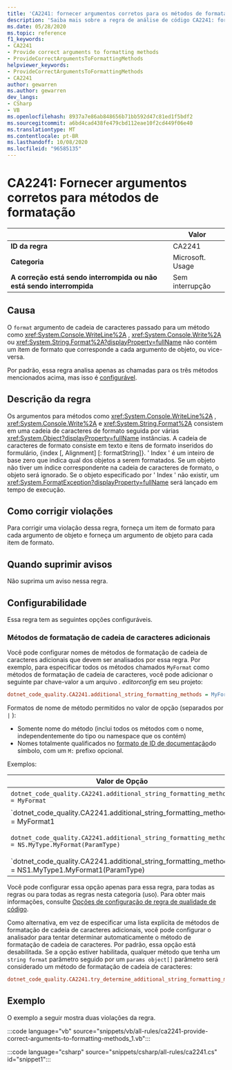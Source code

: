 ```yaml
---
title: 'CA2241: fornecer argumentos corretos para os métodos de formatação (análise de código)'
description: 'Saiba mais sobre a regra de análise de código CA2241: fornecer argumentos corretos para métodos de formatação'
ms.date: 05/28/2020
ms.topic: reference
f1_keywords:
- CA2241
- Provide correct arguments to formatting methods
- ProvideCorrectArgumentsToFormattingMethods
helpviewer_keywords:
- ProvideCorrectArgumentsToFormattingMethods
- CA2241
author: gewarren
ms.author: gewarren
dev_langs:
- CSharp
- VB
ms.openlocfilehash: 8937a7e86ab848656b71bb592d47c81ed1f5bdf2
ms.sourcegitcommit: a6bd4cad438fe479cbd112eae10f2cd449f06e40
ms.translationtype: MT
ms.contentlocale: pt-BR
ms.lasthandoff: 10/08/2020
ms.locfileid: "96585135"
---
```

# <a name="ca2241-provide-correct-arguments-to-formatting-methods"></a>CA2241: Fornecer argumentos corretos para métodos de formatação

| | Valor |
|-|-|
| **ID da regra** |CA2241|
| **Categoria** |Microsoft. Usage|
| **A correção está sendo interrompida ou não está sendo interrompida** |Sem interrupção|

## <a name="cause"></a>Causa

O `format` argumento de cadeia de caracteres passado para um método como <xref:System.Console.WriteLine%2A> ,  <xref:System.Console.Write%2A> ou  <xref:System.String.Format%2A?displayProperty=fullName> não contém um item de formato que corresponde a cada argumento de objeto, ou vice-versa.

Por padrão, essa regra analisa apenas as chamadas para os três métodos mencionados acima, mas isso é [configurável](#configurability).

## <a name="rule-description"></a>Descrição da regra

Os argumentos para métodos como <xref:System.Console.WriteLine%2A> , <xref:System.Console.Write%2A> e <xref:System.String.Format%2A> consistem em uma cadeia de caracteres de formato seguida por várias <xref:System.Object?displayProperty=fullName> instâncias. A cadeia de caracteres de formato consiste em texto e itens de formato inseridos do formulário, {index [, Alignment] [: formatString]}. ' Index ' é um inteiro de base zero que indica qual dos objetos a serem formatados. Se um objeto não tiver um índice correspondente na cadeia de caracteres de formato, o objeto será ignorado. Se o objeto especificado por ' Index ' não existir, um <xref:System.FormatException?displayProperty=fullName> será lançado em tempo de execução.

## <a name="how-to-fix-violations"></a>Como corrigir violações

Para corrigir uma violação dessa regra, forneça um item de formato para cada argumento de objeto e forneça um argumento de objeto para cada item de formato.

## <a name="when-to-suppress-warnings"></a>Quando suprimir avisos

Não suprima um aviso nessa regra.

## <a name="configurability"></a>Configurabilidade

Essa regra tem as seguintes opções configuráveis.

### <a name="additional-string-formatting-methods"></a>Métodos de formatação de cadeia de caracteres adicionais

Você pode configurar nomes de métodos de formatação de cadeia de caracteres adicionais que devem ser analisados por essa regra. Por exemplo, para especificar todos os métodos chamados `MyFormat` como métodos de formatação de cadeia de caracteres, você pode adicionar o seguinte par chave-valor a um arquivo *. editorconfig* em seu projeto:

```ini
dotnet_code_quality.CA2241.additional_string_formatting_methods = MyFormat
```

Formatos de nome de método permitidos no valor de opção (separados por `|` ):

- Somente nome do método (inclui todos os métodos com o nome, independentemente do tipo ou namespace que os contém)
- Nomes totalmente qualificados no [formato de ID de documentação](https://github.com/dotnet/csharplang/blob/master/spec/documentation-comments.md#id-string-format)do símbolo, com um `M:` prefixo opcional.

Exemplos:

| Valor de Opção | Resumo |
| --- | --- |
|`dotnet_code_quality.CA2241.additional_string_formatting_methods = MyFormat` | Corresponde a todos os métodos chamados ' myFormat ' na compilação
|`dotnet_code_quality.CA2241.additional_string_formatting_methods = MyFormat1|MyFormat2` | Corresponde a todos os métodos nomeados ' MyFormat1 ' ou ' MyFormat2 ' na compilação
|`dotnet_code_quality.CA2241.additional_string_formatting_methods = NS.MyType.MyFormat(ParamType)` | Corresponde ao método específico ' myformable ' com a assinatura totalmente qualificada
|`dotnet_code_quality.CA2241.additional_string_formatting_methods = NS1.MyType1.MyFormat1(ParamType)|NS2.MyType2.MyFormat2(ParamType)` | Corresponde aos métodos específicos ' MyFormat1 ' e ' MyFormat2 ' com a respectiva assinatura totalmente qualificada

Você pode configurar essa opção apenas para essa regra, para todas as regras ou para todas as regras nesta categoria (uso). Para obter mais informações, consulte [Opções de configuração de regra de qualidade de código](../code-quality-rule-options.md).

Como alternativa, em vez de especificar uma lista explícita de métodos de formatação de cadeia de caracteres adicionais, você pode configurar o analisador para tentar determinar automaticamente o método de formatação de cadeia de caracteres. Por padrão, essa opção está desabilitada. Se a opção estiver habilitada, qualquer método que tenha um `string format` parâmetro seguido por um `params object[]` parâmetro será considerado um método de formatação de cadeia de caracteres:

```ini
dotnet_code_quality.CA2241.try_determine_additional_string_formatting_methods_automatically = true
```

## <a name="example"></a>Exemplo

O exemplo a seguir mostra duas violações da regra.

:::code language="vb" source="snippets/vb/all-rules/ca2241-provide-correct-arguments-to-formatting-methods_1.vb":::

:::code language="csharp" source="snippets/csharp/all-rules/ca2241.cs" id="snippet1":::
